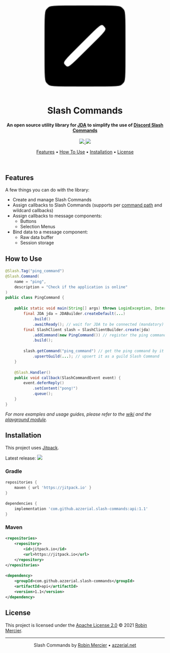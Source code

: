 <div align="center">
  <br>
  <img src="assets/icon.svg" alt="Slash Command icon" width="256">
  <br>
  <br>
  <h1>Slash Commands</h1>
  <h4>An open source utility library for <a href="https://github.com/DV8FromTheWorld/JDA" target="_blank">JDA</a> to simplify the use of <a href="https://discord.com/developers/docs/interactions/slash-commands" target="_blank">Discord Slash Commands</a></h4>
</div>

<p align="center">
  <a href="https://jitpack.io/#azzerial/slash-commands">
    <img src="https://img.shields.io/jitpack/v/github/azzerial/slash-commands?color=green&label=JitPack">
  </a>
  <a href="https://github.com/Azzerial/slash-commands/blob/master/LICENSE">
    <img src="https://img.shields.io/github/license/azzerial/slash-commands?color=lightgray&label=License&logo=apache">
  </a>
</p>

<p align="center">
  <a href="#features">Features</a> •
  <a href="#how-to-use">How To Use</a> •
  <a href="#installation">Installation</a> •
  <a href="#license">License</a>
</p>


<br>

## Features

A few things you can do with the library:

* Create and manage Slash Commands
* Assign callbacks to Slash Commands (supports per [command path](https://ci.dv8tion.net/job/JDA/javadoc/net/dv8tion/jda/api/interactions/commands/CommandInteraction.html#getCommandPath()) and wildcard callbacks)
* Assign callbacks to message components:
  * Buttons
  * Selection Menus
* Bind data to a message component:
  * Raw data buffer
  * Session storage

## How to Use

```java
@Slash.Tag("ping_command")
@Slash.Command(
    name = "ping",
    description = "Check if the application is online"
)
public class PingCommand {

    public static void main(String[] args) throws LoginException, InterruptedException {
        final JDA jda = JDABuilder.createDefault(...)
            .build()
            .awaitReady(); // wait for JDA to be connected (mandatory)
        final SlashClient slash = SlashClientBuilder.create(jda)
            .addCommand(new PingCommand()) // register the ping command
            .build();

        slash.getCommand("ping_command") // get the ping command by it's @Slash.Tag
            .upsertGuild(...); // upsert it as a guild Slash Command
    }

    @Slash.Handler()
    public void callback(SlashCommandEvent event) {
        event.deferReply()
            .setContent("pong!")
            .queue();
    }
}
```

*For more examples and usage guides, please refer to the [wiki](https://github.com/Azzerial/slash-commands/wiki) and the [playground module](playground/).*

## Installation

This project uses [Jitpack](https://jitpack.io/#azzerial/slash-commands).

Latest release: [![](https://jitpack.io/v/azzerial/slash-commands.svg)](https://jitpack.io/#azzerial/slash-commands)

### Gradle

```groovy
repositories {
    maven { url 'https://jitpack.io' }
}

dependencies {
    implementation 'com.github.azzerial.slash-commands:api:1.1'
}
```

### Maven

```xml
<repositories>
    <repository>
        <id>jitpack.io</id>
        <url>https://jitpack.io</url>
    </repository>
</repositories>

<dependency>
    <groupId>com.github.azzerial.slash-commands</groupId>
    <artifactId>api</artifactId>
    <version>1.1</version>
</dependency>
```

## License

This project is licensed under the [Apache License 2.0](LICENSE) © 2021 [Robin Mercier](https://github.com/Azzerial).

---

<p align="center">
  Slash Commands by <a href="https://github.com/Azzerial">Robin Mercier</a> •
  <a href="https://www.azzerial.net">azzerial.net</a>
</p>

